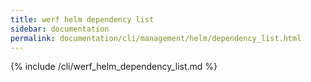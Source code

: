 ```yaml
---
title: werf helm dependency list
sidebar: documentation
permalink: documentation/cli/management/helm/dependency_list.html
---
```


{% include /cli/werf_helm_dependency_list.md %}
